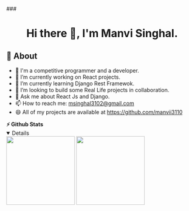 ###<h1 align="center"> Hi there 👋, I'm Manvi Singhal.</h1>


## 🧐 About
- 🧑 I'm a competitive programmer and a developer.
- 🔭 I’m currently working on React projects.
- 🌱 I’m currently learning Django Rest Framewok.
- 👯 I’m looking to build some Real Life projects in collaboration.
- 💬 Ask me about React Js and Django.
- 📫 How to reach me: msinghal3102@gmail.com
- 😄 All of my projects are available at https://github.com/manvii3110

<summary><b>⚡ Github Stats</b></summary>
<details open>
<img height="180em" src="https://github-readme-stats.vercel.app/api?username=manvii3110&show_icons=true&hide_border=true" />
<img height="180em" src="https://github-readme-stats.vercel.app/api/top-langs/?username=manvii3110&exclude_repo=KNN-Image-Classification&show_icons=true&hide_border=true&layout=compact&langs_count=8"/>
 </details>
